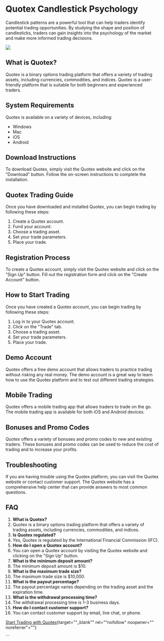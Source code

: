 # Quotex Candlestick Psychology

Candlestick patterns are a powerful tool that can help traders identify
potential trading opportunities. By studying the shape and position of
candlesticks, traders can gain insights into the psychology of the
market and make more informed trading decisions.

[![](https://static.quotex.io/files/4_en/300_250.jpg)](https://traff.sbs/brokerqxlid)

## What is Quotex?

Quotex is a binary options trading platform that offers a variety of
trading assets, including currencies, commodities, and indices. Quotex
is a user-friendly platform that is suitable for both beginners and
experienced traders.

## System Requirements

Quotex is available on a variety of devices, including:

-   Windows
-   Mac
-   iOS
-   Android

## Download Instructions

To download Quotex, simply visit the Quotex website and click on the
"Download" button. Follow the on-screen instructions to complete
the installation.

## Quotex Trading Guide

Once you have downloaded and installed Quotex, you can begin trading by
following these steps:

1.  Create a Quotex account.
2.  Fund your account.
3.  Choose a trading asset.
4.  Set your trade parameters.
5.  Place your trade.

## Registration Process

To create a Quotex account, simply visit the Quotex website and click on
the "Sign Up" button. Fill out the registration form and click on
the "Create Account" button.

## How to Start Trading

Once you have created a Quotex account, you can begin trading by
following these steps:

1.  Log in to your Quotex account.
2.  Click on the "Trade" tab.
3.  Choose a trading asset.
4.  Set your trade parameters.
5.  Place your trade.

## Demo Account

Quotex offers a free demo account that allows traders to practice
trading without risking any real money. The demo account is a great way
to learn how to use the Quotex platform and to test out different
trading strategies.

## Mobile Trading

Quotex offers a mobile trading app that allows traders to trade on the
go. The mobile trading app is available for both iOS and Android
devices.

## Bonuses and Promo Codes

Quotex offers a variety of bonuses and promo codes to new and existing
traders. These bonuses and promo codes can be used to reduce the cost of
trading and to increase your profits.

## Troubleshooting

If you are having trouble using the Quotex platform, you can visit the
Quotex website or contact customer support. The Quotex website has a
comprehensive help center that can provide answers to most common
questions.

## FAQ

1.  **What is Quotex?**
2.  Quotex is a binary options trading platform that offers a variety of
    trading assets, including currencies, commodities, and indices.
3.  **Is Quotex regulated?**
4.  Yes, Quotex is regulated by the International Financial Commission
    (IFC).
5.  **How do I open a Quotex account?**
6.  You can open a Quotex account by visiting the Quotex website and
    clicking on the "Sign Up" button.
7.  **What is the minimum deposit amount?**
8.  The minimum deposit amount is \$10.
9.  **What is the maximum trade size?**
10. The maximum trade size is \$10,000.
11. **What is the payout percentage?**
12. The payout percentage varies depending on the trading asset and the
    expiration time.
13. **What is the withdrawal processing time?**
14. The withdrawal processing time is 1-3 business days.
15. **How do I contact customer support?**
16. You can contact customer support by email, live chat, or phone.

[Start Trading with
Quotex](\%22https://traff.sbs/brokerqxlid\%22){target=""_blank""
rel=""nofollow" noopener="" noreferrer"=""}

\`\`\`

